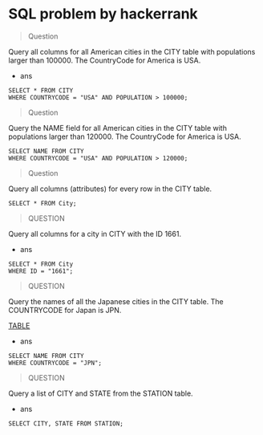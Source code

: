 # SQL problem by hackerrank ##

> Question

Query all columns for all American cities in the CITY table with populations larger than 100000. The CountryCode for America is USA.

- ans 

```
SELECT * FROM CITY
WHERE COUNTRYCODE = "USA" AND POPULATION > 100000;
```

> Question

Query the NAME field for all American cities in the CITY table with populations larger than 120000. The CountryCode for America is USA.

```
SELECT NAME FROM CITY 
WHERE COUNTRYCODE = "USA" AND POPULATION > 120000;
```

> Question

Query all columns (attributes) for every row in the CITY table.

```
SELECT * FROM City;
```
> QUESTION

Query all columns for a city in CITY with the ID 1661.

- ans
```
SELECT * FROM City
WHERE ID = "1661";

```

> QUESTION

Query the names of all the Japanese cities in the CITY table. The COUNTRYCODE for Japan is JPN.

[TABLE ](https://s3.amazonaws.com/hr-challenge-images/9336/1449345840-5f0a551030-Station.jpg "STATION")

- ans 
```
SELECT NAME FROM CITY
WHERE COUNTRYCODE = "JPN";

```

> QUESTION

Query a list of CITY and STATE from the STATION table.
- ans
```
SELECT CITY, STATE FROM STATION;

```


